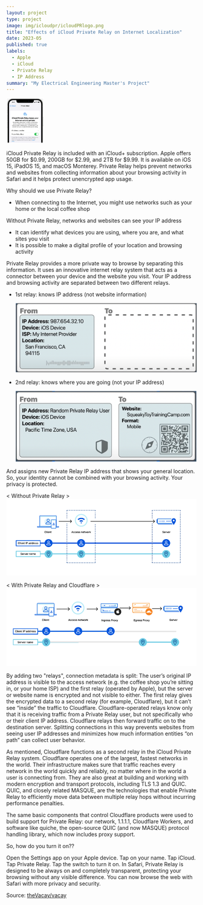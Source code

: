 ```yaml
---
layout: project
type: project
image: img/icloudpr/icloudPRlogo.png
title: "Effects of iCloud Private Relay on Internet Localization"
date: 2023-05
published: true
labels:
  - Apple
  - iCloud
  - Private Relay
  - IP Address
summary: "My Electrical Engineering Master's Project"
---
```


<img class="img-fluid" width = "100px" src="../img/icloudpr/icloudPR.jpg">

iCloud Private Relay is included with an iCloud+ subscription. Apple offers 50GB for $0.99, 200GB for $2.99, and 2TB for $9.99. It is available on iOS 15, iPadOS 15, and macOS Monterey.
Private Relay helps prevent networks and websites from collecting information about your browsing activity in Safari and it helps protect unencrypted app usage.

Why should we use Private Relay?
  - When connecting to the Internet, you might use networks such as your home or the local coffee shop

Without Private Relay, networks and websites can see your IP address
  - It can identify what devices you are using, where you are, and what sites you visit
  - It is possible to make a digital profile of your location and browsing activity

Private Relay provides a more private way to browse by separating this information. It uses an innovative internet relay system that acts as a connector between your device and the website you visit.
Your IP address and browsing activity are separated between two different relays.

  - 1st relay: knows IP address (not website information)
    
    <img class="img-fluid" src="../img/icloudpr/1strelay.png">
  - 2nd relay: knows where you are going (not your IP address)
    
    <img class="img-fluid" src="../img/icloudpr/2ndrelay.png">

And assigns new Private Relay IP address that shows your general location.
So, your identity cannot be combined with your browsing activity. Your privacy is protected.




< Without Private Relay >
<img class="img-fluid" src="../img/icloudpr/withoutPR.png"> 


< With Private Relay and Cloudflare >
<img class="img-fluid" src="../img/icloudpr/withPR.png"> 

By adding two "relays", connection metadata is split:
The user’s original IP address is visible to the access network (e.g. the coffee shop you’re sitting in, or your home ISP) and the first relay (operated by Apple), but the server or website name is encrypted and not visible to either. The first relay gives the encrypted data to a second relay (for example, Cloudflare), but it can’t see “inside” the traffic to Cloudflare.
Cloudflare-operated relays know only that it is receiving traffic from a Private Relay user, but not specifically who or their client IP address. Cloudflare relays then forward traffic on to the destination server.
Splitting connections in this way prevents websites from seeing user IP addresses and minimizes how much information entities “on path” can collect user behavior.

As mentioned, Cloudflare functions as a second relay in the iCloud Private Relay system. Cloudflare operates one of the largest, fastest networks in the world. Their infrastructure makes sure that traffic reaches every network in the world quickly and reliably, no matter where in the world a user is connecting from. They are also great at building and working with modern encryption and transport protocols, including TLS 1.3 and QUIC. QUIC, and closely related MASQUE, are the technologies that enable Private Relay to efficiently move data between multiple relay hops without incurring performance penalties.

The same basic components that control Cloudflare products were used to build support for Private Relay: our network, 1.1.1.1, Cloudflare Workers, and software like quiche, the open-source QUIC (and now MASQUE) protocol handling library, which now includes proxy support.

So, how do you turn it on??

Open the Settings app on your Apple device. Tap on your name. Tap iCloud. Tap Private Relay. Tap the switch to turn it on.
In Safari, Private Relay is designed to be always on and completely transparent, protecting your browsing without any visible difference. 
You can now browse the web with Safari with more privacy and security.


 
Source: <a href="https://github.com/theVacay/vacay">theVacay/vacay</a>
